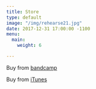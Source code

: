 ```yaml
---
title: Store
type: default
image: "/img/rehearse21.jpg"
date: 2017-12-31 17:00:00 -1100
menu:
  main:
    weight: 6

---
```

Buy from <a href="http://racoonbandit.bandcamp.com/">bandcamp</a>

Buy from <a href="http://itunes.apple.com/ca/artist/racoon-bandit/id369504253">iTunes</a></p>
